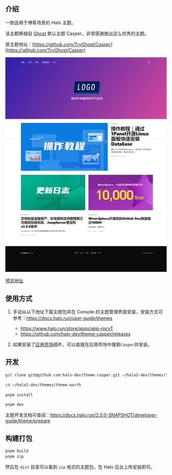 ## 介绍

一款适用于博客场景的 Halo 主题。

该主题移植自 [Ghost](https://github.com/TryGhost) 默认主题 Casper，非常感谢做出这么优秀的主题。

原主题地址：[https://github.com/TryGhost/Casper](https://github.com/TryGhost/Casper)

![index](./screenshot.jpeg)

[预览地址](https://demo.halo.run/?preview-theme=theme-casper)

## 使用方式

1. 手动从以下地址下载主题包并在 Console 的主题管理界面安装，安装方式可参考：<https://docs.halo.run/user-guide/themes>

    - https://www.halo.run/store/apps/app-rpcyT
    - https://github.com/halo-dev/theme-casper/releases

3. 如果安装了[应用市场](https://www.halo.run/store/apps/app-VYJbF)插件，可以直接在应用市场中搜索`Casper`并安装。

## 开发

```bash
git clone git@github.com:halo-dev/theme-casper.git ~/halo2-dev/themes/theme-casper
```

```bash
cd ~/halo2-dev/themes/theme-earth
```

```bash
pnpm install 
```

```bash
pnpm dev
```

主题开发文档可查阅：<https://docs.halo.run/2.0.0-SNAPSHOT/developer-guide/theme/prepare>

## 构建打包

```bash
pnpm build
pnpm zip
```

然后在 `dist` 目录可以看到 `zip` 格式的主题包，在 Halo 后台上传安装即可。

